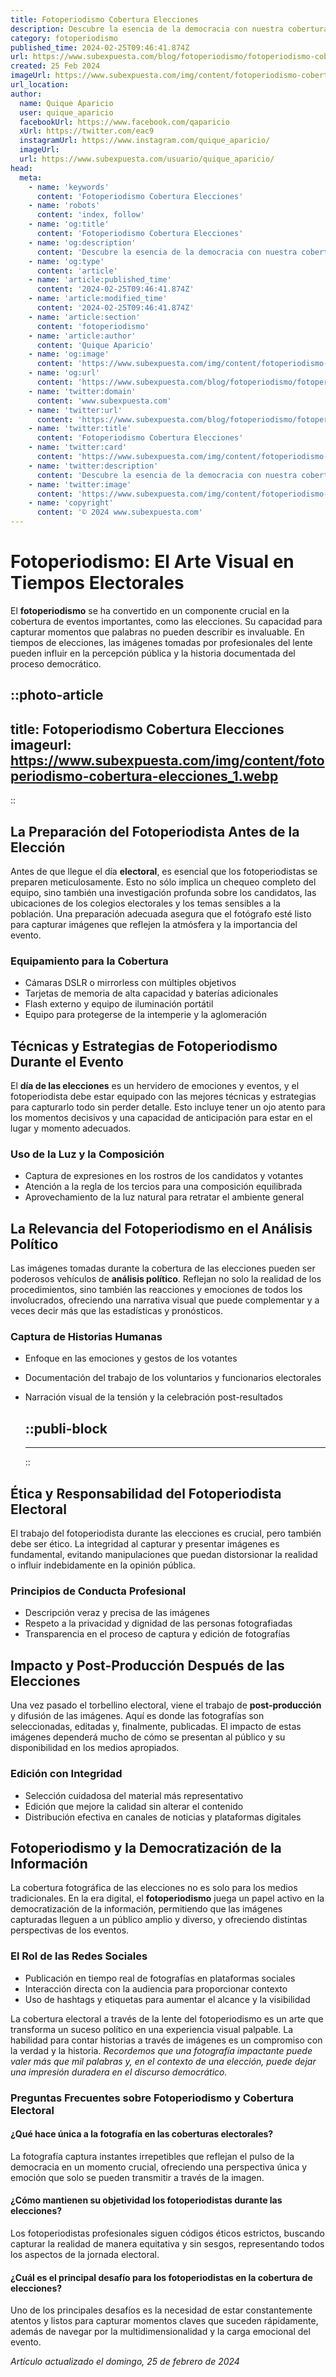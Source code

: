 ```yaml
---
title: Fotoperiodismo Cobertura Elecciones
description: Descubre la esencia de la democracia con nuestra cobertura exclusiva de Fotoperiodismo en Elecciones. Reportajes únicos que capturan cada detalle.
category: fotoperiodismo
published_time: 2024-02-25T09:46:41.874Z
url: https://www.subexpuesta.com/blog/fotoperiodismo/fotoperiodismo-cobertura-elecciones
created: 25 Feb 2024
imageUrl: https://www.subexpuesta.com/img/content/fotoperiodismo-cobertura-elecciones_1.webp
url_location:
author:
  name: Quique Aparicio
  user: quique_aparicio
  facebookUrl: https://www.facebook.com/qaparicio
  xUrl: https://twitter.com/eac9
  instagramUrl: https://www.instagram.com/quique_aparicio/
  imageUrl: 
  url: https://www.subexpuesta.com/usuario/quique_aparicio/
head:
  meta:
    - name: 'keywords'
      content: 'Fotoperiodismo Cobertura Elecciones'
    - name: 'robots'
      content: 'index, follow'
    - name: 'og:title'
      content: 'Fotoperiodismo Cobertura Elecciones'
    - name: 'og:description'
      content: 'Descubre la esencia de la democracia con nuestra cobertura exclusiva de Fotoperiodismo en Elecciones. Reportajes únicos que capturan cada detalle.'
    - name: 'og:type'
      content: 'article'
    - name: 'article:published_time'
      content: '2024-02-25T09:46:41.874Z'
    - name: 'article:modified_time'
      content: '2024-02-25T09:46:41.874Z'
    - name: 'article:section'
      content: 'fotoperiodismo'
    - name: 'article:author'
      content: 'Quique Aparicio'
    - name: 'og:image'
      content: 'https://www.subexpuesta.com/img/content/fotoperiodismo-cobertura-elecciones_1.webp'
    - name: 'og:url'
      content: 'https://www.subexpuesta.com/blog/fotoperiodismo/fotoperiodismo-cobertura-elecciones'
    - name: 'twitter:domain'
      content: 'www.subexpuesta.com'
    - name: 'twitter:url'
      content: 'https://www.subexpuesta.com/blog/fotoperiodismo/fotoperiodismo-cobertura-elecciones'
    - name: 'twitter:title'
      content: 'Fotoperiodismo Cobertura Elecciones'
    - name: 'twitter:card'
      content: 'https://www.subexpuesta.com/img/content/fotoperiodismo-cobertura-elecciones_1.webp'
    - name: 'twitter:description'
      content: 'Descubre la esencia de la democracia con nuestra cobertura exclusiva de Fotoperiodismo en Elecciones. Reportajes únicos que capturan cada detalle.'
    - name: 'twitter:image'
      content: 'https://www.subexpuesta.com/img/content/fotoperiodismo-cobertura-elecciones_1.webp'
    - name: 'copyright'
      content: '© 2024 www.subexpuesta.com'
---
```

# Fotoperiodismo: El Arte Visual en Tiempos Electorales

El **fotoperiodismo** se ha convertido en un componente crucial en la cobertura de eventos importantes, como las elecciones. Su capacidad para capturar momentos que palabras no pueden describir es invaluable. En tiempos de elecciones, las imágenes tomadas por profesionales del lente pueden influir en la percepción pública y la historia documentada del proceso democrático.


::photo-article
---
title: Fotoperiodismo Cobertura Elecciones
imageurl: https://www.subexpuesta.com/img/content/fotoperiodismo-cobertura-elecciones_1.webp
---
::



## La Preparación del Fotoperiodista Antes de la Elección

Antes de que llegue el día **electoral**, es esencial que los fotoperiodistas se preparen meticulosamente. Esto no sólo implica un chequeo completo del equipo, sino también una investigación profunda sobre los candidatos, las ubicaciones de los colegios electorales y los temas sensibles a la población. Una preparación adecuada asegura que el fotógrafo esté listo para capturar imágenes que reflejen la atmósfera y la importancia del evento.

### Equipamiento para la Cobertura

- Cámaras DSLR o mirrorless con múltiples objetivos
- Tarjetas de memoria de alta capacidad y baterías adicionales
- Flash externo y equipo de iluminación portátil
- Equipo para protegerse de la intemperie y la aglomeración

## Técnicas y Estrategias de Fotoperiodismo Durante el Evento

El **día de las elecciones** es un hervidero de emociones y eventos, y el fotoperiodista debe estar equipado con las mejores técnicas y estrategias para capturarlo todo sin perder detalle. Esto incluye tener un ojo atento para los momentos decisivos y una capacidad de anticipación para estar en el lugar y momento adecuados.

### Uso de la Luz y la Composición

- Captura de expresiones en los rostros de los candidatos y votantes
- Atención a la regla de los tercios para una composición equilibrada
- Aprovechamiento de la luz natural para retratar el ambiente general

## La Relevancia del Fotoperiodismo en el Análisis Político

Las imágenes tomadas durante la cobertura de las elecciones pueden ser poderosos vehículos de **análisis político**. Reflejan no solo la realidad de los procedimientos, sino también las reacciones y emociones de todos los involucrados, ofreciendo una narrativa visual que puede complementar y a veces decir más que las estadísticas y pronósticos.

### Captura de Historias Humanas

- Enfoque en las emociones y gestos de los votantes
- Documentación del trabajo de los voluntarios y funcionarios electorales
- Narración visual de la tensión y la celebración post-resultados


  ::publi-block
  ---
  ---
  ::
  
  

## Ética y Responsabilidad del Fotoperiodista Electoral

El trabajo del fotoperiodista durante las elecciones es crucial, pero también debe ser ético. La integridad al capturar y presentar imágenes es fundamental, evitando manipulaciones que puedan distorsionar la realidad o influir indebidamente en la opinión pública.

### Principios de Conducta Profesional

- Descripción veraz y precisa de las imágenes
- Respeto a la privacidad y dignidad de las personas fotografiadas
- Transparencia en el proceso de captura y edición de fotografías

## Impacto y Post-Producción Después de las Elecciones

Una vez pasado el torbellino electoral, viene el trabajo de **post-producción** y difusión de las imágenes. Aquí es donde las fotografías son seleccionadas, editadas y, finalmente, publicadas. El impacto de estas imágenes dependerá mucho de cómo se presentan al público y su disponibilidad en los medios apropiados.

### Edición con Integridad

- Selección cuidadosa del material más representativo
- Edición que mejore la calidad sin alterar el contenido
- Distribución efectiva en canales de noticias y plataformas digitales

## Fotoperiodismo y la Democratización de la Información

La cobertura fotográfica de las elecciones no es solo para los medios tradicionales. En la era digital, el **fotoperiodismo** juega un papel activo en la democratización de la información, permitiendo que las imágenes capturadas lleguen a un público amplio y diverso, y ofreciendo distintas perspectivas de los eventos.

### El Rol de las Redes Sociales

- Publicación en tiempo real de fotografías en plataformas sociales
- Interacción directa con la audiencia para proporcionar contexto
- Uso de hashtags y etiquetas para aumentar el alcance y la visibilidad

La cobertura electoral a través de la lente del fotoperiodismo es un arte que transforma un suceso político en una experiencia visual palpable. La habilidad para contar historias a través de imágenes es un compromiso con la verdad y la historia. *Recordemos que una fotografía impactante puede valer más que mil palabras y, en el contexto de una elección, puede dejar una impresión duradera en el discurso democrático.*

### Preguntas Frecuentes sobre Fotoperiodismo y Cobertura Electoral

#### ¿Qué hace única a la fotografía en las coberturas electorales?
La fotografía captura instantes irrepetibles que reflejan el pulso de la democracia en un momento crucial, ofreciendo una perspectiva única y emoción que solo se pueden transmitir a través de la imagen.

#### ¿Cómo mantienen su objetividad los fotoperiodistas durante las elecciones?
Los fotoperiodistas profesionales siguen códigos éticos estrictos, buscando capturar la realidad de manera equitativa y sin sesgos, representando todos los aspectos de la jornada electoral.

#### ¿Cuál es el principal desafío para los fotoperiodistas en la cobertura de elecciones?
Uno de los principales desafíos es la necesidad de estar constantemente atentos y listos para capturar momentos claves que suceden rápidamente, además de navegar por la multidimensionalidad y la carga emocional del evento.

_Artículo actualizado el domingo, 25 de febrero de 2024_